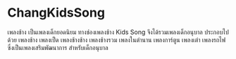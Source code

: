 # ChangKidsSong
เพลงช้าง เป็นเพลงเด็กยอดนิยม ทางช่องเพลงช้าง Kids Song จึงได้รวมเพลงเด็กอนุบาล ประกอบไปด้วย เพลงช้าง เพลงเป็ด เพลงช้างช้าง เพลงช้างรวม เพลงในตำนาน เพลงการ์ตูน เพลงเต่า เพลงรถไฟ ซึ่งเป็นเพลงเสริมพัฒนาการ สำหรับเด็กอนุบาล
